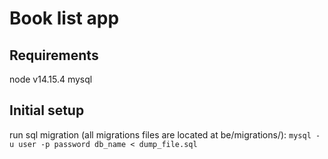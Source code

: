 # Book list app

## Requirements
node v14.15.4
mysql

## Initial setup
run sql migration (all migrations files are located at be/migrations/):
`mysql -u user -p password db_name < dump_file.sql`
